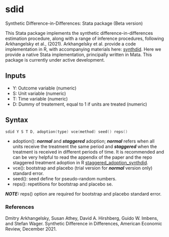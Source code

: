 # sdid
Synthetic Difference-in-Differences: Stata package (Beta version)

This Stata package implements the synthetic difference-in-differences estimation procedure, along with a range of inference procedures, following Arkhangelsky et al., (2021).  Arkhangelsky et al. provide a code implementation in R, with accompanying materials here: [synthdid](https://synth-inference.github.io/synthdid/). 
Here we provide a native Stata implementation, principally written in Mata.  This package is currently under active development.

## Inputs
+ Y: Outcome variable (numeric)
+ S: Unit variable (numeric)
+ T: Time variable (numeric)
+ D: Dummy of treatement, equal to 1 if units are treated (numeric)

## Syntax
```s
sdid Y S T D, adoption(type) vce(method) seed() reps()
```
+ adoption(): _**normal**_ and _**staggered**_ adoption; _**normal**_  refers when all units receive the treatment the same period and _**staggered**_ when the treatment is received in different periods of time. It is recommended and can be very helpful to read the appendix of the paper and the repo staggered treatment adoption in R [staggered_adoption_synthdid](https://github.com/zachporreca/staggered_adoption_synthdid).
+ vce(): bootstrap and placebo (trial version for _**normal**_ version only) standard error. 
+ seed(): seed define for pseudo-random numbers.
+ reps(): repetitions for bootstrap and placebo se.

**_NOTE:_**  reps() option are required for bootstrap and placebo standard error.


### References
Dmitry Arkhangelsky, Susan Athey, David A. Hirshberg, Guido W. Imbens, and Stefan Wager. Synthetic Difference in Differences, American Economic Review, December 2021.
